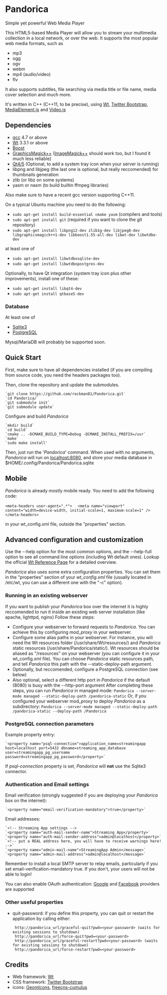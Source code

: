 # Pandorica #
Simple yet powerful Web Media Player

This HTML5-based Media Player will allow you to stream your multimedia collection in a local network, or over the web.
It supports the most popular web media formats, such as
 * mp3
 * ogg
 * ogv
 * webm
 * mp4 (audio/video)
 * flv

It also supports subtitles, file searching via media title or file name, media cover selection and much more.

It's written in C++ (C++11,  to be precise), using [Wt](http://www.webtoolkit.eu/wt), [Twitter Bootstrap](http://twitter.github.io/bootstrap), [MediaElement.js](http://mediaelementjs.com/) and [Video.js](http://www.videojs.com)

## Dependencies ##
 * [gcc](http://gcc.gnu.org/gcc-4.7/) 4.7 or above
 * [Wt](http://www.webtoolkit.eu/wt) 3.3.1 or above
 * [Boost](http://boost.org)
 * [GraphicsMagick++](http://www.graphicsmagick.org/Magick++/) ([ImageMagick++](http://www.imagemagick.org/script/index.php) should work too, but I found it much less reliable)
 * [Qt4/5](http://qt-project.org/) (Optional, to add a system tray icon when your server is running)
 * libpng and libjpeg (the last one is optional, but really reccomended) for thumbnails generation
 * zlib (or libz on some systems)
 * yasm or nasm (to build builtin ffmpeg libraries)


Also make sure to have a recent gcc version supporting C++11.

On a typical Ubuntu machine you need to do the following:

 * `sudo apt-get install build-essential cmake yasm` (compilers and tools)
 * `sudo apt-get install git` (required if you want to clone the git repository)
 * `sudo apt-get install libpng12-dev zlib1g-dev libjpeg8-dev libgraphicsmagick++1-dev libboost1.55-all-dev libwt-dev libwtdbo-dev`
 
at least one of

 * `sudo apt-get install libwtdbosqlite-dev`
 * `sudo apt-get install libwtdbopostgres-dev`
 
 Optionally, to have Qt integration (system tray icon plus other improvements), install one of these:
 * `sudo apt-get install libqt4-dev`
 * `sudo apt-get install qtbase5-dev`
 


### Database ###
At least one of
 * [Sqlite3](http://www.sqlite.org/)
 * [PostgreSQL](http://www.postgresql.org/)

Mysql/MariaDB will probably be supported soon.


## Quick Start ##
First, make sure to have all dependencies installed (if you are compiling from source code, you need the headers packages too).

Then, clone the repository and update the submodules.

    `git clone https://github.com/rockman81/Pandorica.git`
    `cd Pandorica/`
    `git submodule init`
    `git submodule update`

Configure and build *Pandorica*

    `mkdir build`
    `cd build`
    `cmake .. -DCMAKE_BUILD_TYPE=Debug -DCMAKE_INSTALL_PREFIX=/usr`
    `make`
    `sudo make install'

Then, just run the '*Pandorica*' command. When used with no arguments,  *Pandorica* will run on [localhost:8080](http://localhost:8080), and store your media database in $HOME/.config/Pandorica/Pandorica.sqlite

## Mobile ##
*Pandorica* is already mostly mobile ready.
You need to add the following code:

  `<meta-headers user-agent=".*">`
  `  <meta name="viewport" content="width=device-width, initial-scale=1, maximum-scale=1" />`
  `</meta-headers>`


in your wt_config.xml file, outside the "properties" section.


## Advanced configuration and customization ##
Use the --help option for the most common options,  and the --help-full option to see all command line options (including Wt default ones).
Lookup the official [Wt Reference Page](http://www.webtoolkit.eu:3080/wt/doc/reference/html/overview.html#wthttpd) for a detailed overview.

*Pandorica* also uses some extra configuration properties.
You can set them in the "properties" section of your *wt_config.xml* file (usually located in /etc/wt, you can use a different one with the "-c" option).

### Running in an existing webserver ###
If you want to publish your *Pandorica* box over the internet it is highly reccomended to run it inside an existing web server installation (like apache, lighttpd, nginx)
Follow these steps:
 * Configure your webserver to forward requests to *Pandorica*. You can achieve this by configuring *mod_proxy* in your webserver.
 * Configure some alias paths in your webserver. For instance, you will need the Wt resources folder (/usr/share/Wt/resources/) and *Pandorica* static resources (/usr/share/Pandorica/static/). Wt resources should be aliased as "/resources" on your webserver (you can configure it in your wt_config.xml file). You can choose *Pandorica* static resources path, and tell *Pandorica* this path with the --static-deploy-path argument.
 * Optionally, but reccomended, configure a PostgreSQL connection (see below)
 * Also optional, select a different http port in *Pandorica* if the default (8080) is busy with the --http-port argument
After completing these steps, you can run *Pandorica* in managed mode:
    `Pandorica --server-mode managed --static-deploy-path /pandorica-static`
Or, if you configured your webserver mod_proxy to deploy *Pandorica* as a subdirectory:
    `Pandorica --server-mode managed --static-deploy-path /pandorica-static --deploy-path /Pandorica`


### PostgreSQL connection parameters ###
Example property entry:

    `<property name="psql-connection">application_name=streamingapp host=localhost port=5432 dbname=streaming_app_database user=streamingapp_pg_username password=streamingapp_pg_password</property>`

If *psql-connection* property is set, *Pandorica* will **not** use the Sqlite3 connector.

### Authentication and Email settings ###

Email verification (strongly suggested if you are deploying your *Pandorica* box on the internet):

    `<property name="email-verification-mandatory">true</property>`

Email addresses:

    `<!-- Streaming App settings -->
    `<property name="auth-mail-sender-name">Streaming App</property>`
    `<property name="auth-mail-sender-address">admin@localhost</property>`
    `<!-- put a REAL address here, you will have to receive warnings here! -->`
    `<property name="admin-mail-name">StreamingApp Admin</message>`
    `<property name="admin-mail-address">admin@localhost</message>`

Remember to install a local SMTP server to relay emails, particularly if you set email-verification-mandatory true.
If you don't,  your users will not be able to login!

You can also enable OAuth authentication: [Google](http://www.webtoolkit.eu/wt/doc/reference/html/classWt_1_1Auth_1_1GoogleService.html#details) and [Facebook](http://www.webtoolkit.eu/wt/doc/reference/html/classWt_1_1Auth_1_1FacebookService.html#details) providers are supported

### Other useful properties ###
 * quit-password: if you define this property, you can quit or restart the application by calling either:

        http://pandorica_url/graceful-quit?pwd=<your-password> (waits for existing sessions to shutdown)
        http://pandorica_url/force-quit?pwd=<your-password>
        http://pandorica_url/graceful-restart?pwd=<your-password> (waits for existing sessions to shutdown) 
        http://pandorica_url/force-restart?pwd=<your-password>

## Credits ##
 * Web framework: [Wt](http://www.webtoolkit.eu/wt)
 * CSS framework: [Twitter Bootstrap](http://twitter.github.io/bootstrap)
 * icons: [GeomIcons](https://www.iconfinder.com/iconsets/geomicons), [freecns-cumulus](https://www.iconfinder.com/iconsets/freecns-cumulus)
